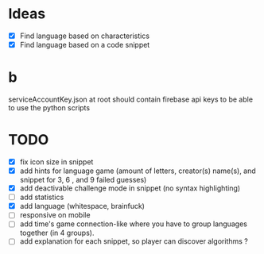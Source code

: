 # Ideas

- [x] Find language based on characteristics
- [x] Find language based on a code snippet

# b

serviceAccountKey.json at root should contain firebase api keys to be able to use the python scripts


# TODO
- [x] fix icon size in snippet
- [x] add hints for language game (amount of letters, creator(s) name(s), and snippet for 3, 6 , and 9 failed guesses)
- [x] add deactivable challenge mode in snippet (no syntax highlighting)
- [ ] add statistics
- [x] add language (whitespace, brainfuck)
- [ ] responsive on mobile
- [ ] add time's game connection-like where you have to group languages together (in 4 groups).
- [ ] add explanation for each snippet, so player can discover algorithms ? 